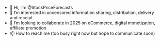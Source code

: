 - 👋 Hi, I’m @StockPriceForecasts
- 👀 I’m interested in uncensored information sharing, distribution, delivery and receipt
- 💞️ I’m looking to collaborate in 2025 on eCommerce, digital monetization, affiliate promotion 
- 📫 How to reach me (too busy right now but hope to communicate soon) 
<!---
StockPriceForecasts/StockPriceForecasts is a ✨ special ✨ repository because its `README.md` (this file) appears on your GitHub profile.
You can click the Preview link to take a look at your changes.
--->

